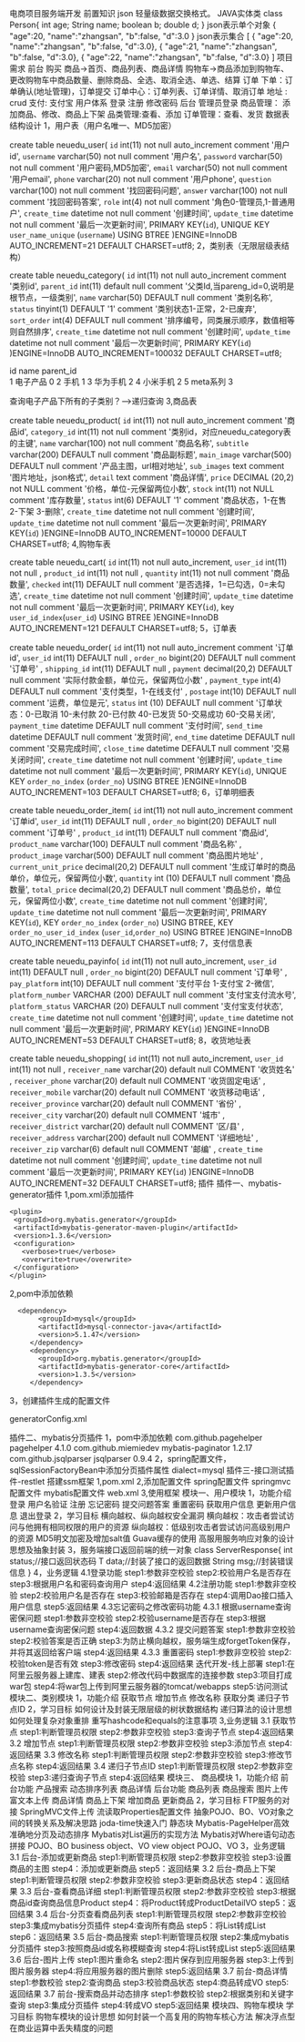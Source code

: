电商项目服务端开发
前置知识
json 轻量级数据交换格式。
JAVA实体类
 class  Person{
  int age;
  String name;
  boolean  b;
  double d;
  }
json表示单个对象
   {
     "age":20,
     "name":"zhangsan",
     "b":false,
     "d":3.0
    }
json表示集合
  [
    { "age":20,
              "name":"zhangsan",
              "b":false,
              "d":3.0},
    { "age":21,
              "name":"zhangsan",
              "b":false,
              "d":3.0},
    { "age":22,
              "name":"zhangsan",
              "b":false,
              "d":3.0}
  ]
项目需求
前台
购买
  商品->首页、商品列表、商品详情
  购物车->商品添加到购物车、更改购物车中商品数量、删除商品、全选、取消全选、单选、结算
  订单
      下单：订单确认(地址管理)，订单提交
      订单中心：订单列表、订单详情、取消订单
  地址 : crud
  支付: 支付宝
用户体系
   登录
   注册
   修改密码
后台
管理员登录
商品管理： 添加商品、修改、商品上下架
品类管理:查看、添加
订单管理：查看、发货
数据表结构设计
1，用户表（用户名唯一、MD5加密）

create table neuedu_user(
 `id`       int(11)      not null  auto_increment comment '用户id',
 `username`       varchar(50)      not null   comment '用户名',
 `password`       varchar(50)      not null   comment '用户密码,MD5加密',
 `email`       varchar(50)      not null   comment '用户email',
 `phone`       varchar(20)    not null   comment '用户phone',
 `question`      varchar(100)      not null   comment '找回密码问题',
 `answer`      varchar(100)      not null   comment '找回密码答案',
 `role`       int(4)      not null   comment '角色0-管理员,1-普通用户',
 `create_time`       datetime      not null   comment '创建时间',
`update_time`       datetime      not null   comment '最后一次更新时间',
 PRIMARY KEY(`id`),
 UNIQUE KEY `user_name_unique` (`username`) USING BTREE
)ENGINE=InnoDB AUTO_INCREMENT=21 DEFAULT CHARSET=utf8;
2，类别表（无限层级表结构）

create table neuedu_category(
 `id`       int(11)      not null  auto_increment comment '类别id',
 `parent_id`       int(11)      default null   comment '父类Id,当pareng_id=0,说明是根节点，一级类别',
 `name`       varchar(50)      DEFAULT null   comment '类别名称',
 `status`       tinyint(1)      DEFAULT '1'  comment '类别状态1-正常，2-已废弃',
 `sort_order`       int(4)    DEFAULT null   comment '排序编号，同类展示顺序，数值相等则自然排序',
 `create_time`       datetime      not null   comment '创建时间',
`update_time`       datetime      not null   comment '最后一次更新时间',
 PRIMARY KEY(`id`)
)ENGINE=InnoDB AUTO_INCREMENT=100032 DEFAULT CHARSET=utf8;

 id    name     parent_id       
 1     电子产品      0
 2     手机          1
 3     华为手机      2 
 4     小米手机      2
 5     meta系列      3
 
查询电子产品下所有的子类别？-->递归查询
3,商品表

create table neuedu_product(
`id`       int(11)      not null  auto_increment comment '商品id',
`category_id`       int(11)      not  null   comment '类别id，对应neuedu_category表的主键',
`name`       varchar(100)      not null   comment '商品名称',
`subtitle`       varchar(200)      DEFAULT null   comment '商品副标题',
`main_image`       varchar(500)      DEFAULT null   comment '产品主图，url相对地址',
`sub_images`       text       comment '图片地址，json格式',
`detail`       text        comment '商品详情',
`price`       DECIMAL (20,2)      not NULL   comment '价格，单位-元保留两位小数',
`stock`       int(11)   not NULL   comment '库存数量',
`status`       int(6)    DEFAULT '1'   comment '商品状态，1-在售 2-下架 3-删除',
`create_time`       datetime      not null   comment '创建时间',
`update_time`        datetime      not null   comment '最后一次更新时间',
 PRIMARY KEY(`id`)
 )ENGINE=InnoDB AUTO_INCREMENT=10000 DEFAULT CHARSET=utf8;
4,购物车表

create table neuedu_cart(
`id`       int(11)      not null  auto_increment,
`user_id`       int(11)      not  null  ,
`product_id`       int(11)      not  null  ,
`quantity`       int(11)      not null   comment '商品数量',
`checked`       int(11)      DEFAULT null   comment '是否选择，1=已勾选，0=未勾选',
`create_time`       datetime      not null   comment '创建时间',
`update_time`       datetime      not null   comment '最后一次更新时间',
 PRIMARY KEY(`id`),
 key `user_id_index`(`user_id`) USING BTREE
)ENGINE=InnoDB AUTO_INCREMENT=121 DEFAULT CHARSET=utf8;
5，订单表

create table neuedu_order(
 `id`       int(11)      not null  auto_increment comment '订单id',
 `user_id`       int(11)      DEFAULT  null  ,
 `order_no`       bigint(20)      DEFAULT  null comment '订单号'  ,
 `shipping_id`       int(11)      DEFAULT  null  ,
 `payment`       decimal(20,2)      DEFAULT  null  comment '实际付款金额，单位元，保留两位小数' ,
 `payment_type`       int(4)      DEFAULT  null comment '支付类型，1-在线支付' ,
 `postage`       int(10)      DEFAULT null   comment '运费，单位是元',
 `status`       int (10)      DEFAULT null   comment '订单状态：0-已取消 10-未付款 20-已付款 40-已发货 50-交易成功 60-交易关闭',
 `payment_time`      datetime     DEFAULT null   comment '支付时间',
 `send_time`       datetime      DEFAULT null   comment '发货时间',
 `end_time`       datetime      DEFAULT null   comment '交易完成时间',
 `close_time`       datetime      DEFAULT null   comment '交易关闭时间',
 `create_time`       datetime      not null   comment '创建时间',
 `update_time`       datetime      not null   comment '最后一次更新时间',
 PRIMARY KEY(`id`),
 UNIQUE  KEY `order_no_index` (`order_no`) USING  BTREE
 )ENGINE=InnoDB AUTO_INCREMENT=103 DEFAULT CHARSET=utf8;
6，订单明细表

create table neuedu_order_item(
 `id`       int(11)      not null  auto_increment comment '订单id',
 `user_id`       int(11)      DEFAULT  null  ,
 `order_no`       bigint(20)      DEFAULT  null comment '订单号'  ,
 `product_id`       int(11)      DEFAULT  null  comment '商品id',
 `product_name`       varchar(100)      DEFAULT  null  comment '商品名称' ,
 `product_image`       varchar(500)      DEFAULT  null comment '商品图片地址' ,
 `current_unit_price`       decimal(20,2)      DEFAULT null   comment '生成订单时的商品单价，单位元，保留两位小数',
 `quantity`       int (10)      DEFAULT null   comment '商品数量',
 `total_price`      decimal(20,2)     DEFAULT null   comment '商品总价，单位元，保留两位小数',
 `create_time`       datetime      not null   comment '创建时间',
 `update_time`       datetime      not null   comment '最后一次更新时间',
  PRIMARY KEY(`id`),
  KEY `order_no_index` (`order_no`) USING  BTREE,
  KEY `order_no_user_id_index` (`user_id`,`order_no`) USING  BTREE
  )ENGINE=InnoDB AUTO_INCREMENT=113 DEFAULT CHARSET=utf8;
7，支付信息表

create table neuedu_payinfo(
`id`       int(11)      not null  auto_increment,
`user_id`       int(11)      DEFAULT  null  ,
`order_no`       bigint(20)      DEFAULT  null comment '订单号'  ,
`pay_platform`       int(10)      DEFAULT null   comment '支付平台 1-支付宝 2-微信',
 `platform_number`       VARCHAR (200)      DEFAULT null   comment '支付宝支付流水号',
 `platform_status`       VARCHAR (20)      DEFAULT null   comment '支付宝支付状态',
`create_time`       datetime      not null   comment '创建时间',
`update_time`       datetime      not null   comment '最后一次更新时间',
 PRIMARY KEY(`id`)
 )ENGINE=InnoDB AUTO_INCREMENT=53 DEFAULT CHARSET=utf8;
8，收货地址表

create table neuedu_shopping(
`id`       int(11)      not null  auto_increment,
`user_id`       int(11)      not  null  ,
`receiver_name`       varchar(20)      default   null  COMMENT '收货姓名' ,
`receiver_phone`       varchar(20)      default   null  COMMENT '收货固定电话' ,
`receiver_mobile`       varchar(20)      default   null  COMMENT '收货移动电话' ,
`receiver_province`       varchar(20)      default   null  COMMENT '省份' ,
`receiver_city`       varchar(20)      default   null  COMMENT '城市' ,
`receiver_district`       varchar(20)      default   null  COMMENT '区/县' ,
`receiver_address`       varchar(200)      default   null  COMMENT '详细地址' ,
 `receiver_zip`       varchar(6)      default   null  COMMENT '邮编' ,
`create_time`       datetime      not null   comment '创建时间',
`update_time`       datetime      not null   comment '最后一次更新时间',
 PRIMARY KEY(`id`)
)ENGINE=InnoDB AUTO_INCREMENT=32 DEFAULT CHARSET=utf8;
插件
插件一、mybatis-generator插件
1,pom.xml添加插件

    <plugin>
     <groupId>org.mybatis.generator</groupId>
     <artifactId>mybatis-generator-maven-plugin</artifactId>
     <version>1.3.6</version>
     <configuration>
       <verbose>true</verbose>
       <overwrite>true</overwrite>
     </configuration>
    </plugin>
2,pom中添加依赖

      <dependency>
           <groupId>mysql</groupId>
           <artifactId>mysql-connector-java</artifactId>
           <version>5.1.47</version>
         </dependency>
         <dependency>
           <groupId>org.mybatis.generator</groupId>
           <artifactId>mybatis-generator-core</artifactId>
           <version>1.3.5</version>
         </dependency>
3，创建插件生成的配置文件

generatorConfig.xml
   <?xml version="1.0" encoding="UTF-8" ?>
   <!DOCTYPE generatorConfiguration PUBLIC
           "-//mybatis.org//DTD MyBatis Generator Configuration 1.0//EN"
           "http://mybatis.org/dtd/mybatis-generator-config_1_0.dtd" >
   <generatorConfiguration>
       <classPathEntry location=""/>
       <context id="context" targetRuntime="MyBatis3Simple">
           <commentGenerator>
               <property name="suppressAllComments" value="false"/>
               <property name="suppressDate" value="true"/>
           </commentGenerator>
           <jdbcConnection userId="" password="" driverClass="" connectionURL=""/>
           <javaTypeResolver>
               <property name="forceBigDecimals" value="false"/>
           </javaTypeResolver>
           <javaModelGenerator targetPackage="" targetProject=".">
               <property name="enableSubPackages" value="false"/>
               <property name="trimStrings" value="true"/>
           </javaModelGenerator>
           <sqlMapGenerator targetPackage="" targetProject=".">
               <property name="enableSubPackages" value="false"/>
           </sqlMapGenerator>
           <javaClientGenerator targetPackage="" type="XMLMAPPER" targetProject=".">
               <property name="enableSubPackages" value="false"/>
           </javaClientGenerator>
           <table schema="" tableName="" enableCountByExample="false" enableDeleteByExample="false"
                  enableSelectByExample="false" enableUpdateByExample="false"/>
       </context>
   </generatorConfiguration>
插件二、mybatis分页插件
1，pom中添加依赖

  <dependency>
    <groupId>com.github.pagehelper</groupId>
    <artifactId>pagehelper</artifactId>
    <version>4.1.0</version>
  </dependency>
  <dependency>
    <groupId>com.github.miemiedev</groupId>
    <artifactId>mybatis-paginator</artifactId>
    <version>1.2.17</version>
  </dependency>
  <dependency>
    <groupId>com.github.jsqlparser</groupId>
    <artifactId>jsqlparser</artifactId>
    <version>0.9.4</version>
  </dependency>
2，spring配置文件，sqlSessionFactoryBean中添加分页插件属性

  <bean id="sqlSessionFactory" class="org.mybatis.spring.SqlSessionFactoryBean">
      <property name="configLocation" value="classpath:mybatis-config.xml"></property>
      <property name="mapperLocations" value="classpath:com/neuedu/mapper/*Mapper.xml" ></property>
     <property name="dataSource" ref="dataSource"></property>
      <!-- 分页插件 -->
      <property name="plugins">
          <array>
              <bean class="com.github.pagehelper.PageHelper">
                  <property name="properties">
                      <value>
                          dialect=mysql
                      </value>
                  </property>
              </bean>
          </array>
      </property>
  </bean>
插件三-接口测试插件-restlet
搭建ssm框架
1,pom.xml
2,添加配置文件 
 spring配置文件
 springmvc配置文件
 mybatis配置文件
 web.xml
3,使用框架 
模块一、用户模块
1，功能介绍
登录
用户名验证
注册
忘记密码
提交问题答案
重置密码
获取用户信息
更新用户信息
退出登录
2，学习目标
 横向越权、纵向越权安全漏洞
 横向越权：攻击者尝试访问与他拥有相同权限的用户的资源
 纵向越权：低级别攻击者尝试访问高级别用户的资源
 MD5明文加密及增加salt值
 Guava缓存的使用
 高服用服务响应对象的设计思想及抽象封装
3，服务端接口返回前端的统一对象
     class ServerResponse<T>{
       int status;//接口返回状态码
       T  data;//封装了接口的返回数据
       String msg;//封装错误信息
      }
4，业务逻辑
4.1登录功能
     step1:参数非空校验
     step2:校验用户名是否存在
     step3:根据用户名和密码查询用户
     step4:返回结果
4.2注册功能
      step1:参数非空校验
      step2:校验用户名是否存在
      step3:校验邮箱是否存在
      step4:调用Dao接口插入用户信息
      step5:返回结果
4.3忘记密码之修改密码功能
4.3.1 根据username查询密保问题
     step1:参数非空校验
     step2:校验username是否存在
     step3:根据username查询密保问题
     step4:返回数据  
4.3.2 提交问题答案
     step1:参数非空校验
     step2:校验答案是否正确
     step3:为防止横向越权，服务端生成forgetToken保存，并将其返回给客户端
     step4:返回结果
4.3.3 重置密码
     step1:参数非空校验
     step2:校验token是否有效
     step3:修改密码
     step4:返回结果
迭代开发-线上部署
    step1:在阿里云服务器上建库、建表
    step2:修改代码中数据库的连接参数
    step3:项目打成war包
    step4:将war包上传到阿里云服务器的tomcat/webapps
    step5:访问测试  
模块二、类别模块
1，功能介绍
    获取节点
    增加节点
    修改名称
    获取分类
    递归子节点ID
2，学习目标
    如何设计及封装无限层级的树状数据结构
    递归算法的设计思想
    如何处理复杂对象重排
    重写hashcode和equals的注意事项
3,业务逻辑
3.1 获取节点
     step1:判断管理员权限
     step2:参数非空校验
     step3:查询子节点
     step4:返回结果   
3.2 增加节点
     step1:判断管理员权限
     step2:参数非空校验
     step3:添加节点
     step4:返回结果 
3.3 修改名称
        step1:判断管理员权限
        step2:参数非空校验
        step3:修改节点名称
        step4:返回结果      
3.4 递归子节点ID
        step1:判断管理员权限
        step2:参数非空校验
        step3:递归查询子节点
        step4:返回结果    
模块三、 商品模块
1，功能介绍
前台功能
            产品搜索          
            动态排序列表
            商品详情 
后台功能
            商品列表
            商品搜索
            图片上传
            富文本上传
            商品详情
            商品上下架
            增加商品    
            更新商品
2，学习目标
FTP服务的对接
SpringMVC文件上传
流读取Properties配置文件
抽象POJO、BO、VO对象之间的转换关系及解决思路
joda-time快速入门
静态块
Mybatis-PageHelper高效准确地分页及动态排序
Mybatis对List遍历的实现方法
Mybatis对Where语句动态拼接
POJO、BO business object、VO view object
POJO、VO
3，业务逻辑
3.1 后台-添加或更新商品
     step1:判断管理员权限
     step2:参数非空校验
     step3:设置商品的主图
     step4：添加或更新商品
     step5：返回结果
3.2 后台-商品上下架
     step1:判断管理员权限
     step2:参数非空校验
     step3:更新商品状态
     step4：返回结果
3.3 后台-查看商品详细
     step1:判断管理员权限
     step2:参数非空校验
     step3:根据商品id查询商品信息Product
     step4：将Product转成ProductDetailVO
     step5：返回结果 
3.4 后台-分页查看商品列表
        step1:判断管理员权限
        step2:参数非空校验
        step3:集成mybatis分页插件
        step4:查询所有商品
        step5：将List<Product>转成List<ProductListVO>
        step6：返回结果          
3.5 后台-商品搜索
        step1:判断管理员权限
        step2:集成mybatis分页插件
        step3:按照商品id或名称模糊查询
        step4:将List<Product>转成List<ProductListVO>
        step5:返回结果   
3.6 后台-图片上传
        step1:图片重命名
        step2:图片保存到应用服务器
        step3:上传到图片服务器
        step4:将应用服务器的图片删除
        step5:返回结果  
3.7 前台-商品详情
        step1:参数校验
        step2:查询商品
        step3:校验商品状态
        step4:商品转成VO
        step5:返回结果          
3.7 前台-搜索商品并动态排序
        step1:参数校验
        step2:根据类别和关键字查询
        step3:集成分页插件
        step4:转成VO
        step5:返回结果           
模块四、购物车模块
学习目标
购物车模块的设计思想
如何封装一个高复用的购物车核心方法
解决浮点型在商业运算中丢失精度的问题